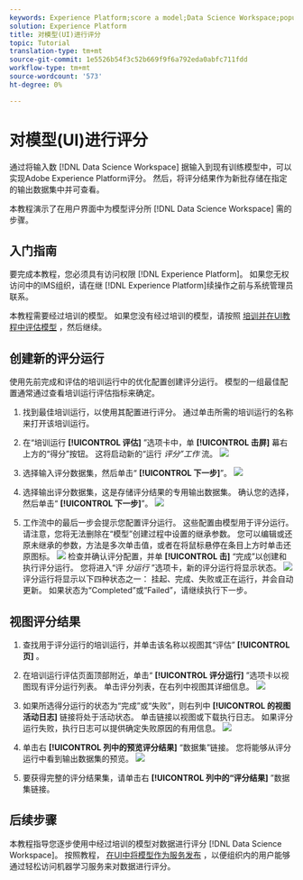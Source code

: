 ```yaml
---
keywords: Experience Platform;score a model;Data Science Workspace;popular topics
solution: Experience Platform
title: 对模型(UI)进行评分
topic: Tutorial
translation-type: tm+mt
source-git-commit: 1e5526b54f3c52b669f9f6a792eda0abfc711fdd
workflow-type: tm+mt
source-wordcount: '573'
ht-degree: 0%

---
```



# 对模型(UI)进行评分

通过将输入数 [!DNL Data Science Workspace] 据输入到现有训练模型中，可以实现Adobe Experience Platform评分。 然后，将评分结果作为新批存储在指定的输出数据集中并可查看。

本教程演示了在用户界面中为模型评分所 [!DNL Data Science Workspace] 需的步骤。

## 入门指南

要完成本教程，您必须具有访问权限 [!DNL Experience Platform]。 如果您无权访问中的IMS组织，请在继 [!DNL Experience Platform]续操作之前与系统管理员联系。

本教程需要经过培训的模型。 如果您没有经过培训的模型，请按照 [培训并在UI教程中评估模型](./train-evaluate-model-ui.md) ，然后继续。

## 创建新的评分运行

使用先前完成和评估的培训运行中的优化配置创建评分运行。 模型的一组最佳配置通常通过查看培训运行评估指标来确定。

1. 找到最佳培训运行，以使用其配置进行评分。 通过单击所需的培训运行的名称来打开该培训运行。

2. 在“培训运行 **[!UICONTROL 评估]** ”选项卡中，单 **[!UICONTROL 击屏]** 幕右上方的“得分”按钮。 这将启动新的“运行 *评分”工作* 流。
   ![](../images/models-recipes/score/training_run_overview.png)

3. 选择输入评分数据集，然后单击“ **[!UICONTROL 下一步]**”。
   ![](../images/models-recipes/score/scoring_input.png)

4. 选择输出评分数据集，这是存储评分结果的专用输出数据集。 确认您的选择，然后单击“ **[!UICONTROL 下一步]**”。
   ![](../images/models-recipes/score/scoring_results.png)

5. 工作流中的最后一步会提示您配置评分运行。 这些配置由模型用于评分运行。
请注意，您将无法删除在“模型”创建过程中设置的继承参数。 您可以编辑或还原未继承的参数，方法是多次单击值，或者在将鼠标悬停在条目上方时单击还原图标。
   ![](../images/models-recipes/score/configuration.png)
检查并确认评分配置，并单 **[!UICONTROL 击]** “完成”以创建和执行评分运行。 您将进入“评 *分运行* ”选项卡，新的评分运行将显示状态。
   ![](../images/models-recipes/score/scoring_runs_tab.png)
评分运行将显示以下四种状态之一： 挂起、完成、失败或正在运行，并会自动更新。 如果状态为“Completed”或“Failed”，请继续执行下一步。

## 视图评分结果

1. 查找用于评分运行的培训运行，并单击该名称以视图其“评估” **[!UICONTROL 页]** 。

2. 在培训运行评估页面顶部附近，单击“ **[!UICONTROL 评分运行]** ”选项卡以视图现有评分运行列表。 单击评分列表，在右列中视图其详细信息。
   ![](../images/models-recipes/score/view_details.png)

3. 如果所选得分运行的状态为“完成”或“失败”，则右列中 **[!UICONTROL 的视图活动日志]** 链接将处于活动状态。 单击链接以视图或下载执行日志。 如果评分运行失败，执行日志可以提供确定失败原因的有用信息。
   ![](../images/models-recipes/score/activity_logs.png)

4. 单击右 **[!UICONTROL 列中的预览评分结果]** “数据集”链接。 您将能够从评分运行中看到输出数据集的预览。
   ![](../images/models-recipes/score/preview_results.png)

5. 要获得完整的评分结果集，请单击右 **[!UICONTROL 列中的“评分结果]** ”数据集链接。

## 后续步骤

本教程指导您逐步使用中经过培训的模型对数据进行评分 [!DNL Data Science Workspace]。 按照教程， [在UI中将模型作为服务发布](./publish-model-service-ui.md) ，以便组织内的用户能够通过轻松访问机器学习服务来对数据进行评分。
